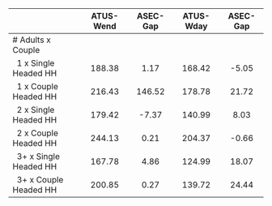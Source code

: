 
|                      |    ATUS-Wend |     ASEC-Gap |    ATUS-Wday |     ASEC-Gap |
| -------------------- | :----------: | :----------: | :----------: | :----------: |
| # Adults x Couple    |              |              |              |              |
| &nbsp;&nbsp;1 x Single Headed HH |       188.38 |         1.17 |       168.42 |        -5.05 |
| &nbsp;&nbsp;1 x Couple Headed HH |       216.43 |       146.52 |       178.78 |        21.72 |
| &nbsp;&nbsp;2 x Single Headed HH |       179.42 |        -7.37 |       140.99 |         8.03 |
| &nbsp;&nbsp;2 x Couple Headed HH |       244.13 |         0.21 |       204.37 |        -0.66 |
| &nbsp;&nbsp;3+ x Single Headed HH |       167.78 |         4.86 |       124.99 |        18.07 |
| &nbsp;&nbsp;3+ x Couple Headed HH |       200.85 |         0.27 |       139.72 |        24.44 |

